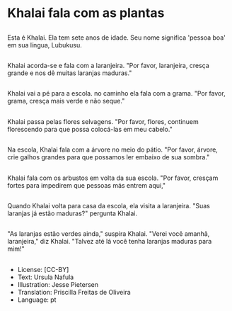 # Khalai fala com as plantas

##
Esta é Khalai. Ela tem sete anos de idade. Seu nome significa 'pessoa boa' em sua língua, Lubukusu.

##
Khalai acorda-se e fala com a laranjeira. "Por favor, laranjeira, cresça grande e nos dê muitas laranjas maduras."

##
Khalai vai a pé para a escola. no caminho ela fala com a grama. "Por favor, grama, cresça mais verde e não seque."

##
Khalai passa pelas flores selvagens. "Por favor, flores, continuem florescendo para que possa colocá-las em meu cabelo."

##
Na escola, Khalai fala com a árvore no meio do pátio. "Por favor, árvore, crie galhos grandes para que possamos ler embaixo de sua sombra."

##
Khalai fala com os arbustos em volta da sua escola. "Por favor, cresçam fortes para impedirem que pessoas más entrem aqui,"

##
Quando Khalai volta para casa da escola, ela visita a laranjeira. "Suas laranjas já estão maduras?" pergunta Khalai.

##
"As laranjas estão verdes ainda," suspira Khalai. "Verei você amanhã, laranjeira," diz Khalai. "Talvez até lá você tenha laranjas maduras para mim!"

##
* License: [CC-BY]
* Text: Ursula Nafula
* Illustration: Jesse Pietersen
* Translation: Priscilla Freitas de Oliveira
* Language: pt

